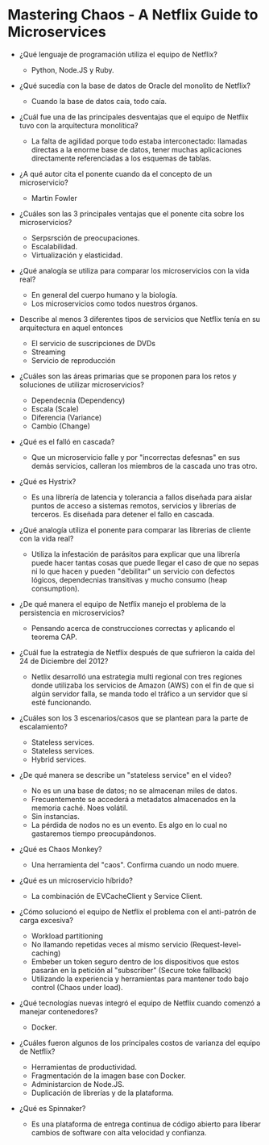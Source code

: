 # Mastering Chaos - A Netflix Guide to Microservices

- ¿Qué lenguaje de programación utiliza el equipo de Netflix?
    - Python, Node.JS y Ruby.

- ¿Qué sucedía con la base de datos de Oracle del monolito de Netflix?
    - Cuando la base de datos caía, todo caía.

- ¿Cuál fue una de las principales desventajas que el equipo de Netflix tuvo con la arquitectura monolítica?
    - La falta de agilidad porque todo estaba interconectado: llamadas directas a la enorme base de datos, tener muchas aplicaciones directamente referenciadas a los esquemas de tablas.

- ¿A qué autor cita el ponente cuando da el concepto de un microservicio?
    - Martin Fowler

- ¿Cuáles son las 3 principales ventajas que el ponente cita sobre los microservicios?
    - Serpsrsción de preocupaciones.
    - Escalabilidad.
    - Virtualización y elasticidad.

- ¿Qué analogía se utiliza para comparar los microservicios con la vida real?
    - En general del cuerpo humano y la biología.
    - Los microservicios como todos nuestros órganos.

- Describe al menos 3 diferentes tipos de servicios que Netflix tenía en su arquitectura en aquel entonces
    - El servicio de suscripciones de DVDs
    - Streaming
    - Servicio de reproducción

- ¿Cuáles son las áreas primarias que se proponen para los retos y soluciones de utilizar microservicios?
    - Dependecnia (Dependency)
    - Escala (Scale)
    - Diferencia (Variance)
    - Cambio (Change)

- ¿Qué es el falló en cascada?
    - Que un microservicio falle y por "incorrectas defesnas" en sus demás servicios, calleran los miembros de la cascada uno tras otro.

- ¿Qué es Hystrix?
    - Es una librería de latencia y tolerancia a fallos diseñada para aislar puntos de acceso a sistemas remotos, servicios y librerías de terceros. Es diseñada para detener el fallo en cascada.

- ¿Qué analogía utiliza el ponente para comparar las librerias de cliente con la vida real?
    - Utiliza la infestación de parásitos para explicar que una librería puede hacer tantas cosas que puede llegar el caso de que no sepas ni lo que hacen y pueden "debilitar" un servicio con defectos lógicos, dependecnias transitivas y mucho consumo (heap consumption).

- ¿De qué manera el equipo de Netflix manejo el problema de la persistencia en microservicios?
    - Pensando acerca de construcciones correctas y aplicando el teorema CAP.

- ¿Cuál fue la estrategia de Netflix después de que sufrieron la caída del 24 de Diciembre del 2012?
    - Netlix desarrolló una estrategia multi regional con tres regiones donde utilizaba los servicios de Amazon (AWS) con el fin de que si algún servidor falla, se manda todo el tráfico a un servidor que sí esté funcionando.

- ¿Cuáles son los 3 escenarios/casos que se plantean para la parte de escalamiento?
    - Stateless services.
    - Stateless services.
    - Hybrid services.

- ¿De qué manera se describe un "stateless service" en el video?
    -  No es un una base de datos; no se almacenan miles de datos.
    - Frecuentemente se accederá a metadatos almacenados en la memoria caché. Noes volátil.
    - Sin instancias.
    - La pérdida de nodos no es un evento. Es algo en lo cual no gastaremos tiempo preocupándonos.

- ¿Qué es Chaos Monkey?
    - Una herramienta del "caos". Confirma cuando un nodo muere.

- ¿Qué es un microservicio híbrido?
    - La combinación de EVCacheClient y Service Client.

- ¿Cómo solucionó el equipo de Netflix el problema con el anti-patrón de carga excesiva?
    - Workload partitioning
    - No llamando repetidas veces al mismo servicio (Request-level-caching)
    - Embeber un token seguro dentro de los dispositivos que estos pasarán en la petición al "subscriber" (Secure toke fallback)
    - Utilizando la experiencia y herramientas para mantener todo bajo control (Chaos under load).

- ¿Qué tecnologías nuevas integró el equipo de Netflix cuando comenzó a manejar contenedores?
    - Docker.

- ¿Cuáles fueron algunos de los principales costos de varianza del equipo de Netflix?
    - Herramientas de productividad.
    - Fragmentación de la imagen base con Docker.
    - Administarcion de Node.JS.
    - Duplicación de librerías y de la plataforma.

- ¿Qué es Spinnaker?
    - Es una plataforma de entrega continua de código abierto para liberar cambios de software con alta velocidad y confianza.